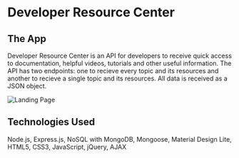 # Developer Resource Center

## The App
Developer Resource Center is an API for developers to receive quick access to documentation, helpful videos, tutorials and other useful information. The API has two endpoints: one to recieve every topic and its resources and another to recieve a single topic and its resources. All data is received as a JSON object.
 
![Landing Page](public/images/langing-page.png)
 
## Technologies Used
Node.js, Express.js, NoSQL with MongoDB, Mongoose, Material Design Lite, HTML5, CSS3, JavaScript, jQuery, AJAX
 
 


